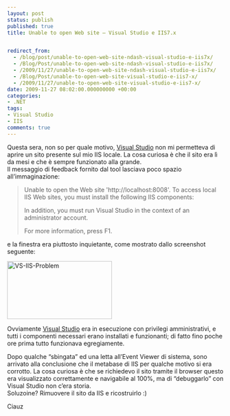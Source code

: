```yaml
---
layout: post
status: publish
published: true
title: Unable to open Web site – Visual Studio e IIS7.x


redirect_from: 
  - /blog/post/unable-to-open-web-site-ndash-visual-studio-e-iis7x/
  - /Blog/Post/unable-to-open-web-site-ndash-visual-studio-e-iis7x/
  - /2009/11/27/unable-to-open-web-site-ndash-visual-studio-e-iis7x/
  - /Blog/Post/unable-to-open-web-site-visual-studio-e-iis7-x/
  - /2009/11/27/unable-to-open-web-site-visual-studio-e-iis7-x/
date: 2009-11-27 08:02:00.000000000 +00:00
categories:
- .NET
tags:
- Visual Studio
- IIS
comments: true
---
```

<p>Questa sera, non so per quale motivo, <a title="Search Visual Studio" href="http://imperugo.tostring.it/blog/search?q=Visual+Studio&amp;searchButton=Go" target="_blank">Visual Studio</a> non mi permetteva di aprire un sito presente sul mio IIS locale. La cosa curiosa è che il sito era lì da mesi e che è sempre funzionato alla grande.     <br />Il messaggio di feedback fornito dal tool lasciava poco spazio all’immaginazione:</p>  <blockquote>   <p>Unable to open the Web site 'http://localhost:8008'. To access local IIS Web sites, you must install the following IIS components: </p>    <p>In addition, you must run Visual Studio in the context of an administrator account. </p>    <p>For more information, press F1.</p> </blockquote>  <p>e la finestra era piuttosto inquietante, come mostrato dallo screenshot seguente:</p>  <p><a href="http://imperugo.tostring.it/Content/Uploaded/image/86f7ea8c-8c4c-4f1c-a28a-1bddd94548fe.png" rel="shadowbox"><img style="border-bottom: 0px; border-left: 0px; display: inline; border-top: 0px; border-right: 0px" title="VS-IIS-Problem" border="0" alt="VS-IIS-Problem" src="http://imperugo.tostring.it/Content/Uploaded/image/15ac8790-5101-446c-a569-56fd0c134290.png" width="244" height="135" /></a> </p>  <p>Ovviamente <a title="Search Visual Studio" href="http://imperugo.tostring.it/blog/search?q=Visual+Studio&amp;searchButton=Go" target="_blank">Visual Studio</a> era in esecuzione con privilegi amministrativi, e tutti i componenti necessari erano installati e funzionanti; di fatto fino poche ore prima tutto funzionava egregiamente.</p>  <p>Dopo qualche “sbingata” ed una letta all’Event Viewer di sistema, sono arrivato alla conclusione che il metabase di IIS per qualche motivo si era corrotto. La cosa curiosa è che se richiedevo il sito tramite il browser questo era visualizzato correttamente e navigabile al 100%, ma di “debuggarlo” con Visual Studio non c’era storia.    <br />Soluzoine? Rimuovere il sito da IIS e ricostruirlo :)</p>  <p>Ciauz</p>
